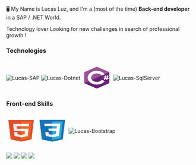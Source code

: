 🖥️ My Name is Lucas Luz, and I'm a (most of the time) **Back-end developer** in a SAP / .NET World.

Technology lover
Looking for new challenges in search of professional growth !

<h3>Technologies</h3>
<div style="display: inline_block"><br>  
  <img align="center" alt="Lucas-SAP" height="60" width="80" src="https://www.sap.com/content/dam/application/shared/logos/sap-logo-svg.svg">
  <img align="center" alt="Lucas-Dotnet" height="60" width="80" src="https://cdn.jsdelivr.net/gh/devicons/devicon@latest/icons/dotnetcore/dotnetcore-original.svg">
  <img align="center" alt="Lucas-Csharp" height="60" width="80" src="https://raw.githubusercontent.com/devicons/devicon/master/icons/csharp/csharp-original.svg">
  <img align="center" alt="Lucas-SqlServer" height="60" width="80" src="https://cdn.jsdelivr.net/gh/devicons/devicon@latest/icons/microsoftsqlserver/microsoftsqlserver-plain-wordmark.svg">
</div>

##

<h3>Front-end Skills</h3>
<div style="display: inline_block"><br>
  <img align="center" alt="Lucas-HTML" height="60" width="80" src="https://raw.githubusercontent.com/devicons/devicon/master/icons/html5/html5-original.svg">
  <img align="center" alt="Lucas-CSS" height="60" width="80" src="https://raw.githubusercontent.com/devicons/devicon/master/icons/css3/css3-original.svg">
  <img align="center" alt="Lucas-Bootstrap" height="60" width="80" src="https://cdn.jsdelivr.net/gh/devicons/devicon@latest/icons/bootstrap/bootstrap-original-wordmark.svg">
</div>

##
 
<div>
  
  <a href="https://wa.me/5565999975431?text=Oi%20Lucas%2C%20te%20achei%20pelo%20GitHub!" target="_blank"><img src="https://img.shields.io/badge/WhatsApp-25D366?style=for-the-badge&logo=whatsapp&logoColor=white" target="_blank"></a>
  <a href="https://instagram.com/lucasgluz" target="_blank"><img src="https://img.shields.io/badge/-Instagram-%23E4405F?style=for-the-badge&logo=instagram&logoColor=white" target="_blank"></a>
  <a href = "mailto:dev.lucasluz@gmail.com"><img src="https://img.shields.io/badge/-Gmail-%23333?style=for-the-badge&logo=gmail&logoColor=white" target="_blank"></a>
  <a href="https://www.linkedin.com/in/rafaella-ballerini-45875016a" target="_blank"><img src="https://img.shields.io/badge/-LinkedIn-%230077B5?style=for-the-badge&logo=linkedin&logoColor=white" target="_blank"></a>   
</div>
